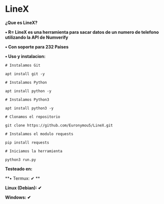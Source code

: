 # LineX
**¿Que es LineX?**

**• R= LineX es una herramienta para sacar datos de un numero de telefono utilizando la API de Numverify**

**• Con soporte para 232 Paises**

**• Uso y instalacion:**
```
# Instalamos Git

apt install git -y
```
```
# Instalamos Python

apt install python -y
```
```
# Instalamos Python3

apt install python3 -y
```
```
# Clonamos el repositorio

git clone https://github.com/Euronymou5/LineX.git
```
```
# Instalamos el modulo requests

pip install requests
```
```
# Iniciamos la herramienta

python3 run.py
```

**Testeado en:**

**• Termux: ✔ **

**Linux (Debian): ✔**

**Windows: ✔**
